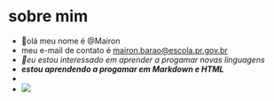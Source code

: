# sobre mim
- 👋olá meu nome é @Mairon
- meu e-mail de contato é mairon.barao@escola.pr.gov.br
- <i>👀eu estou interessado em aprender a progamar novas linguagens<i>
- <B>estou aprendendo a progamar em Markdown e HTML<B>
-  
- ![](https://img.shields.io/badge/Instagram-E4405F?style=for-the-badge&logo=instagram&logoColor=white)
